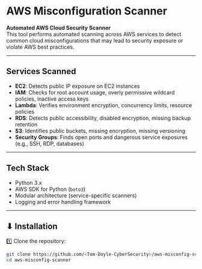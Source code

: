 # AWS Misconfiguration Scanner

**Automated AWS Cloud Security Scanner**  
This tool performs automated scanning across AWS services to detect common cloud misconfigurations that may lead to security exposure or violate AWS best practices.

---

## Services Scanned

- **EC2**: Detects public IP exposure on EC2 instances
- **IAM**: Checks for root account usage, overly permissive wildcard policies, inactive access keys
- **Lambda**: Verifies environment encryption, concurrency limits, resource policies
- **RDS**: Detects public accessibility, disabled encryption, missing backup retention
- **S3**: Identifies public buckets, missing encryption, missing versioning
- **Security Groups**: Finds open ports and dangerous service exposures (e.g., SSH, RDP, databases)

---

## Tech Stack

- Python 3.x
- AWS SDK for Python (`boto3`)
- Modular architecture (service-specific scanners)
- Logging and error handling framework

---

## ⬇ Installation

1️⃣ Clone the repository:

```bash
git clone https://github.com/<Tom-Doyle-CyberSecurity>/aws-misconfig-scanner.git
cd aws-misconfig-scanner
